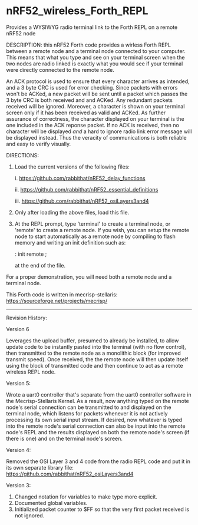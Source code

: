 # nRF52_wireless_Forth_REPL
Provides a WYSIWYG  radio terminal link to the Forth REPL on a remote nRF52 node

DESCRIPTION: this nRF52 Forth code provides a wirless Forth REPL
between a remote node and a terminal node connected to your computer.
This means that what you type and see on your terminal screen when 
the two nodes are radio linked is exactly what you would see if your 
terminal were directly connected to the remote node.

An ACK protocol is used to ensure that every character arrives as 
intended, and a 3 byte CRC is used for error checking.  Since
packets with errors won't be ACKed, a new packet will be sent
until a packet which passes the 3 byte CRC is both received and
and ACKed. Any redundant packets received will be ignored. Moreover,
a character is shown on your terminal screen only if it has been
received as valid and ACKed.  As further assurance of correctness,
the character displayed on your terminal is the one included in the 
ACK reponse packet.  If no ACK is received, then no character will
be displayed *and* a hard to ignore radio link error message will 
be displayed instead.  Thus the veracity of communications is both
reliable and easy to verify visually.

DIRECTIONS: 
1. Load the current versions of the following files:

     i.   https://github.com/rabbithat/nRF52_delay_functions
     
     ii.  https://github.com/rabbithat/nRF52_essential_definitions
     
     iii. https://github.com/rabbithat/nRF52_osiLayers3and4
     
2. Only after loading the above files, load this file.
3. At the REPL prompt, type 'terminal' to create a terminal node, or 
   'remote' to create a remote node. If you wish, you can setup the
   remote node to start automatically as a remote node by compiling to 
   flash memory and writing an init definition such as:
   
   : init remote ;
   
   at the end of the file.

For a proper demonstration, you will need both a remote node and a 
terminal node.

This Forth code is written in mecrisp-stellaris: 
https://sourceforge.net/projects/mecrisp/

--------------------------------------

Revision History:

Version 6

Leverages the upload buffer, presumed to already be installed, to allow update code
to be instantly pasted into the terminal (with no flow control), then transmitted
to the remote node as a monolithic block (for improved transmit speed).  Once received, the the 
remote node will then update itself using the block of transmitted code and then continue to act
as a remote wireless REPL node.

Version 5:

  Wrote a uart0 controller that's separate from the uart0 controller software in the 
  Mecrisp-Stellaris Kernel.  As a result, now anything typed on the remote
  node's serial connection can be transmitted to and displayed on the terminal 
  node, which listens for packets whenever it is not actively processing its own 
  serial input stream.  If desired, now whatever is typed into the remote node's serial 
  connection can also be input into the remote node's REPL and the results displayed
  on both the remote node's screen (if there is one) and on the terminal node's
  screen.

Version 4:  

  Removed the OSI Layer 3 and 4 code from the radio REPL code and put it in its own 
  separate library file:  https://github.com/rabbithat/nRF52_osiLayers3and4

Version 3: 
  1. Changed notation for variables to make type more explicit. 
  2. Documented global variables.
  3. Initialized packet counter to $FF so that the very first packet received is not ignored.
